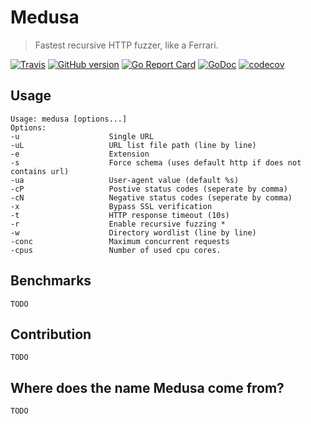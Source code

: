 # Medusa
> Fastest recursive HTTP fuzzer, like a Ferrari.

[![Travis](https://img.shields.io/travis/riza/medusa.svg)](https://travis-ci.org/riza/medusa)  [![GitHub version](https://badge.fury.io/gh/riza%2Fmedusa.svg)](https://github.com/riza/medusa/releases) [![Go Report Card](https://goreportcard.com/badge/github.com/riza/medusa)](https://goreportcard.com/report/github.com/riza/medusa) [![GoDoc](https://img.shields.io/badge/godoc-reference-blue.svg)](http://godoc.org/github.com/riza/medusa) [![codecov](https://codecov.io/gh/riza/medusa/branch/master/graph/badge.svg)](https://codecov.io/gh/riza/medusa)

## Usage
```
Usage: medusa [options...]
Options:
-u                    Single URL  
-uL                   URL list file path (line by line)
-e                    Extension 
-s                    Force schema (uses default http if does not contains url)
-ua                   User-agent value (default %s)
-cP                   Postive status codes (seperate by comma)
-cN                   Negative status codes (seperate by comma)
-x                    Bypass SSL verification
-t                    HTTP response timeout (10s)
-r                    Enable recursive fuzzing *
-w                    Directory wordlist (line by line)
-conc                 Maximum concurrent requests
-cpus                 Number of used cpu cores.
```

## Benchmarks

```
TODO
```

## Contribution
```
TODO
```
## Where does the name Medusa come from?
```
TODO
```

